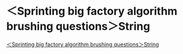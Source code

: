 # ＜Sprinting big factory algorithm brushing questions＞String
[＜Sprinting big factory algorithm brushing questions＞String](https://aiwithcloud.com/2022/09/16/%ef%bc%9csprinting_big_factory_algorithm_brushing_questions%ef%bc%9estring/)